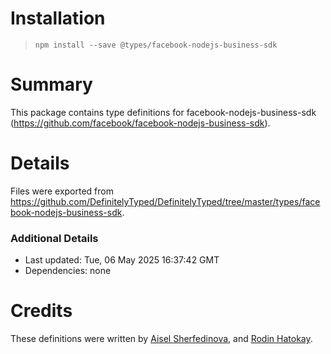 # Installation
> `npm install --save @types/facebook-nodejs-business-sdk`

# Summary
This package contains type definitions for facebook-nodejs-business-sdk (https://github.com/facebook/facebook-nodejs-business-sdk).

# Details
Files were exported from https://github.com/DefinitelyTyped/DefinitelyTyped/tree/master/types/facebook-nodejs-business-sdk.

### Additional Details
 * Last updated: Tue, 06 May 2025 16:37:42 GMT
 * Dependencies: none

# Credits
These definitions were written by [Aisel Sherfedinova](https://github.com/aisel01), and [Rodin Hatokay](https://github.com/rodinhatokay).
